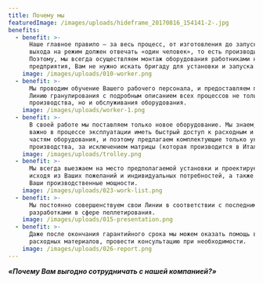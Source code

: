 ```yaml
---
title: Почему мы
featuredImage: /images/uploads/hideframe_20170816_154141-2-.jpg
benefits:
  - benefit: >-
      Наше главное правило – за весь процесс, от изготовления до запуска и
      выхода на режим должен отвечать «один человек», то есть производитель.
      Поэтому, мы всегда осуществляем монтаж оборудования работниками нашего
      предприятия, Вам не нужно искать бригаду для установки и запуска.
    image: /images/uploads/010-worker.png
  - benefit: >-
      Мы проводим обучение Вашего рабочего персонала, и предоставляем паспорт на
      Линию гранулирования с подробным описанием всех процессов не только
      производства, но и обслуживания оборудования.
    image: /images/uploads/worker-1.png
  - benefit: >-
      В своей работе мы поставляем только новое оборудование. Мы знаем, как
      важно в процессе эксплуатации иметь быстрый доступ к расходным и запасным
      частям оборудования, и поэтому предлагаем комплектующие только украинского
      производства, за исключением матрицы (которая производится в Италии).
    image: /images/uploads/trolley.png
  - benefit: >-
      Мы всегда выезжаем на место предполагаемой установки и проектируем линии
      исходя из Ваших пожеланий и индивидуальных потребностей, а также учитываем
      Ваши производственные мощности.
    image: /images/uploads/023-work-list.png
  - benefit: >-
      Мы постоянно совершенствуем свои Линии в соответствии с последними
      разработками в сфере пеллетирования.
    image: /images/uploads/015-presentation.png
  - benefit: >-
      Даже после окончания гарантийного срока мы можем оказать помощь в поставке
      расходных материалов, провести консультацию при необходимости.
    image: /images/uploads/026-report.png
---
```

**_«Почему Вам выгодно сотрудничать с нашей компанией?»_**
&nbsp;
